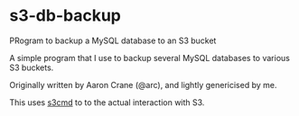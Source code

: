 # s3-db-backup
PRogram to backup a MySQL database to an S3 bucket

A simple program that I use to backup several MySQL databases to various S3 buckets.

Originally written by Aaron Crane (@arc), and lightly genericised by me.

This uses [s3cmd](http://s3tools.org/s3cmd) to to the actual interaction with S3.
